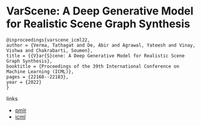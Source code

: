# VarScene: A Deep Generative Model for Realistic Scene Graph Synthesis

```
@inproceedings{varscene_icml22,
author = {Verma, Tathagat and De, Abir and Agrawal, Yateesh and Vinay, Vishwa and Chakrabarti, Soumen},
title = {{V}ar{S}cene: A Deep Generative Model for Realistic Scene Graph Synthesis},
booktitle = {Proceedings of the 39th International Conference on Machine Learning (ICML)},
pages = {22168--22183},
year = {2022}
}
```

links
 - [pmlr](https://proceedings.mlr.press/v162/verma22b.html)
- [icml](https://icml.cc/Conferences/2022/Schedule?showEvent=16892)

